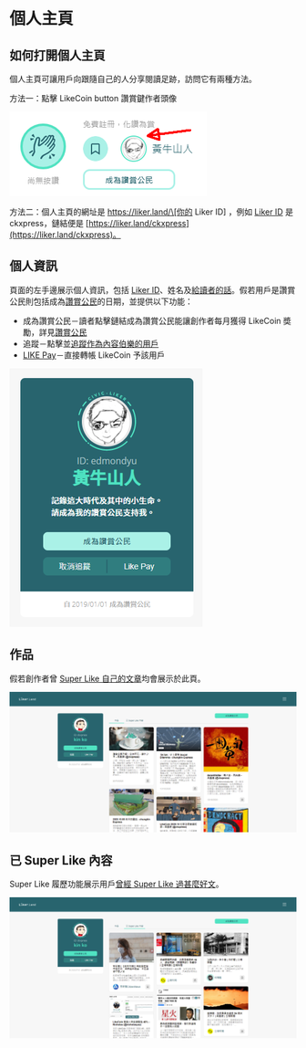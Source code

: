 # 個人主頁

## 如何打開個人主頁

個人主頁可讓用戶向跟隨自己的人分享閱讀足跡，訪問它有兩種方法。

方法一：點擊 LikeCoin button 讚賞鍵作者頭像

![](../../.gitbook/assets/super-like-reader-4.png)

方法二：個人主頁的網址是 https://liker.land/\[你的 Liker ID\] ，例如 [Liker ID](https://docs.like.co/v/zh/user-guide/liker-id) 是 ckxpress，鏈結便是 [https://liker.land/ckxpress](https://liker.land/ckxpress)。

## 個人資訊

頁面的左手邊展示個人資訊，包括 [Liker ID](https://docs.like.co/v/zh/user-guide/liker-id)、姓名及[給讀者的話](https://docs.like.co/v/zh/user-guide/creator/creators-pitch)。假若用戶是讚賞公民則包括成為[讚賞公民](https://docs.like.co/v/zh/user-guide/civic-liker)的日期，並提供以下功能：

* 成為讚賞公民－讀者點擊鏈結成為讚賞公民能讓創作者每月獲得 LikeCoin 奬勵，詳見[讚賞公民](https://docs.like.co/v/zh/user-guide/civic-liker)
* 追蹤－點擊並[追蹤作為內容伯樂的用戶](https://docs.like.co/v/zh/user-guide/reader/today-headline#zhui-zong-nei-rong-bo-lao)
* [LIKE Pay](https://docs.like.co/v/zh/user-guide/likecoin-token/like-pay)－直接轉帳 LikeCoin 予該用戶

![](../../.gitbook/assets/likerid-avatar.png)

## 作品

假若創作者曾 [Super Like 自己的文章](https://docs.like.co/v/zh/user-guide/reader/superlike#shi-yong-fang-fa)均會展示於此頁。

![](../../.gitbook/assets/portfolio-page-1.png)

## 已 Super Like 內容

Super Like 履歷功能展示用戶[曾經 Super Like 過甚麼好文](https://docs.like.co/v/zh/user-guide/reader/superlike#super-like-lv-li)。

![](../../.gitbook/assets/portfolio-page-2.png)

